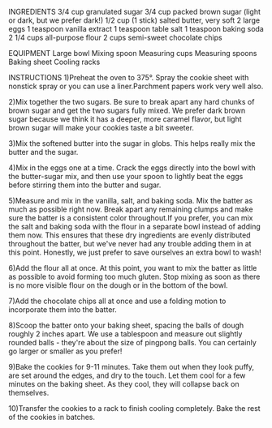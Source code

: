 INGREDIENTS
3/4 cup granulated sugar
3/4 cup packed brown sugar (light or dark, but we prefer dark!)
1/2 cup (1 stick) salted butter, very soft
2 large eggs
1 teaspoon vanilla extract
1 teaspoon table salt
1 teaspoon baking soda
2 1/4 cups all-purpose flour
2 cups semi-sweet chocolate chips

EQUIPMENT
Large bowl
Mixing spoon
Measuring cups
Measuring spoons
Baking sheet
Cooling racks

INSTRUCTIONS
1)Preheat the oven to 375°. Spray the cookie sheet with nonstick spray or you can use a liner.Parchment papers work very well also.

2)Mix together the two sugars. Be sure to break apart any hard chunks of brown sugar and get the two sugars fully mixed. We prefer dark brown sugar because we think it has a deeper, more caramel flavor, but light brown sugar will make your cookies taste a bit sweeter.

3)Mix the softened butter into the sugar in globs. This helps really mix the butter and the sugar.

4)Mix in the eggs one at a time. Crack the eggs directly into the bowl with the butter-sugar mix, and then use your spoon to lightly beat the eggs before stirring them into the butter and sugar.

5)Measure and mix in the vanilla, salt, and baking soda. Mix the batter as much as possible right now. Break apart any remaining clumps and make sure the batter is a consistent color throughout.If you prefer, you can mix the salt and baking soda with the flour in a separate bowl instead of adding them now. This ensures that these dry ingredients are evenly distributed throughout the batter, but we've never had any trouble adding them in at this point. Honestly, we just prefer to save ourselves an extra bowl to wash!

6)Add the flour all at once. At this point, you want to mix the batter as little as possible to avoid forming too much gluten. Stop mixing as soon as there is no more visible flour on the dough or in the bottom of the bowl.

7)Add the chocolate chips all at once and use a folding motion to incorporate them into the batter.

8)Scoop the batter onto your baking sheet, spacing the balls of dough roughly 2 inches apart. We use a tablespoon and measure out slightly rounded balls - they're about the size of pingpong balls. You can certainly go larger or smaller as you prefer!

9)Bake the cookies for 9-11 minutes. Take them out when they look puffy, are set around the edges, and dry to the touch. Let them cool for a few minutes on the baking sheet. As they cool, they will collapse back on themselves.

10)Transfer the cookies to a rack to finish cooling completely. Bake the rest of the cookies in batches.
